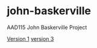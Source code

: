 john-baskerville
================

AAD115 John Baskerville Project 

[Version 1](https://JemmaEagleson.github.io/john-baskerville/version-1.html)
[version 3](https://github.com/JemmaEagleson/john-baskerville/blob/gh-pages/version-3.html)
